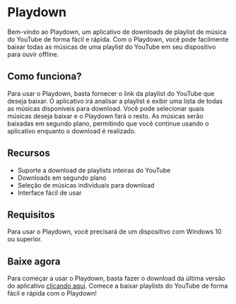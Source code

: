 # Playdown

Bem-vindo ao Playdown, um aplicativo de downloads de playlist de música do YouTube de forma fácil e rápida. Com o Playdown, você pode facilmente baixar todas as músicas de uma playlist do YouTube em seu dispositivo para ouvir offline.

## Como funciona?

Para usar o Playdown, basta fornecer o link da playlist do YouTube que deseja baixar. O aplicativo irá analisar a playlist e exibir uma lista de todas as músicas disponíveis para download. Você pode selecionar quais músicas deseja baixar e o Playdown fará o resto. As músicas serão baixadas em segundo plano, permitindo que você continue usando o aplicativo enquanto o download é realizado.

## Recursos

- Suporte a download de playlists inteiras do YouTube
- Downloads em segundo plano
- Seleção de músicas individuais para download
- Interface fácil de usar

## Requisitos

Para usar o Playdown, você precisará de um dispositivo com Windows 10 ou superior.

## Baixe agora

Para começar a usar o Playdown, basta fazer o download da última versão do aplicativo <a href="https://github.com/tago-dev/playdown/releases/tag/v1.5">clicando aqui</a>. Comece a baixar playlists do YouTube de forma fácil e rápida com o Playdown!
